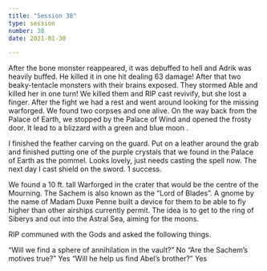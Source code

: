```yaml
---
title: "Session 38"
type: session
number: 38
date: 2021-01-30

---
```


After the bone monster reappeared, it was debuffed to hell and Adrik was heavily buffed. He killed it in one hit dealing 63 damage! After that two beaky-tentacle monsters with their brains exposed. They stormed Able and killed her in one turn! We killed them and RIP cast revivify, but she lost a finger. After the fight we had a rest and went around looking for the missing warforged. We found two corpses and one alive. On the way back from the Palace of Earth, we stopped by the Palace of Wind and opened the frosty door. It lead to a blizzard with a green and blue moon .

I finished the feather carving on the guard. Put on a leather around the grab and finished putting one of the purple crystals that we found in the Palace of Earth as the pommel. Looks lovely, just needs casting the spell now. The next day I cast shield on the sword. 1 success.

We found a 10 ft. tall Warforged in the crater that would be the centre of the Mourning. The Sachem is also known as the “Lord of Blades”. A gnome by the name of Madam Duxe Penne built a device for them to be able to fly higher than other airships currently permit. The idea is to get to the ring of Siberys and out into the Astral Sea, aiming for the moons.

RIP communed with the Gods and asked the following things.

“Will we find a sphere of annihilation in the vault?” No
“Are the Sachem’s motives true?” Yes
“Will he help us find Abel’s brother?” Yes